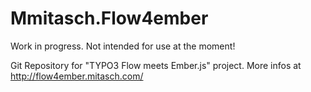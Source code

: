 Mmitasch.Flow4ember
===================
Work in progress. Not intended for use at the moment!

Git Repository for "TYPO3 Flow meets Ember.js" project. 
More infos at http://flow4ember.mitasch.com/

